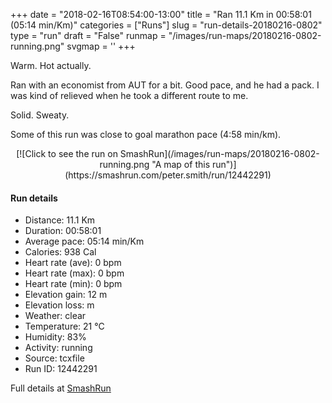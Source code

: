 +++
date = "2018-02-16T08:54:00-13:00"
title = "Ran 11.1 Km in 00:58:01 (05:14 min/Km)"
categories = ["Runs"]
slug = "run-details-20180216-0802"
type = "run"
draft = "False"
runmap = "/images/run-maps/20180216-0802-running.png"
svgmap = '<polyline points="0 56, 1 60, 2 60, 11 50, 18 48, 24 50, 28 45, 32 44, 44 46, 47 48, 54 54, 59 56, 62 56, 67 56, 71 55, 78 53, 82 51, 89 52, 92 54, 97 52, 100 48, 97 44, 97 40, 97 41, 97 44, 100 48, 97 52, 92 54, 90 53, 89 52, 82 51, 79 53, 70 56, 67 56, 62 56, 55 54, 48 48, 44 46, 34 45, 31 45, 27 45, 26 47, 23 49, 19 47, 15 49, 10 51, 9 51, 9 52, 7 54">'
+++

Warm. Hot actually. 

Ran with an economist from AUT for a bit. Good pace, and he had a pack. I was kind of relieved when he took a different route to me. 

Solid. Sweaty. 

Some of this run was close to goal marathon pace (4:58 min/km). 

<!--more-->

<center>
[![Click to see the run on SmashRun](/images/run-maps/20180216-0802-running.png "A map of this run")](https://smashrun.com/peter.smith/run/12442291)
</center>

#### Run details

* Distance: 11.1 Km
* Duration: 00:58:01
* Average pace: 05:14 min/Km
* Calories: 938 Cal
* Heart rate (ave): 0 bpm
* Heart rate (max): 0 bpm
* Heart rate (min): 0 bpm
* Elevation gain: 12 m
* Elevation loss:  m
* Weather: clear
* Temperature: 21 &deg;C
* Humidity: 83%
* Activity: running
* Source: tcxfile
* Run ID: 12442291

Full details at [SmashRun](https://smashrun.com/peter.smith/run/12442291)